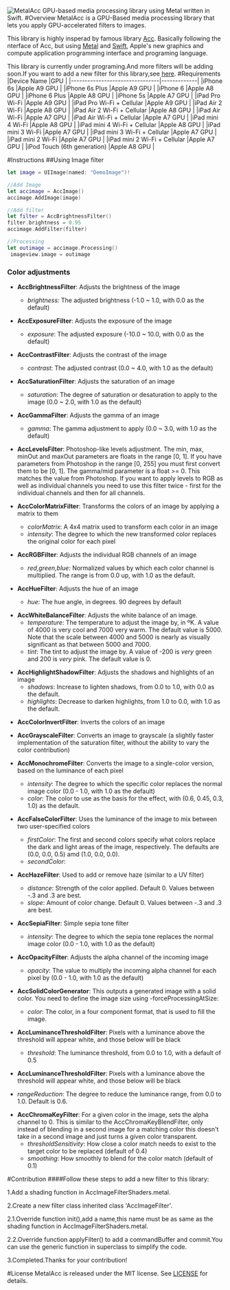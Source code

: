 ![MetalAcc](https://raw.githubusercontent.com/wangjwchn/MetalAcc/master/cover.png?token=ANBWxJ4T8E4b9BbzKQ5TQPakNKgW_yKKks5XBkdRwA%3D%3D)
GPU-based media processing library using Metal written in Swift.
#Overview
MetalAcc is a GPU-Based media processing library that lets you apply GPU-accelerated filters to images.

This library is highly insperad by famous library [Acc](http://github.com/BradLarson/Acc). Basically following the nterface of Acc,
but using [Metal](https://developer.apple.com/metal/) and [Swift](https://www.swift.com), Apple's new graphics and compute application programming interface and programing language.

This library is currently under programing.And more filters will be adding soon.If you want to add a new filter for this library,see [here](https://github.com/wangjwchn/MetalAcc#contribution).
#Requirements
|Device Name 							|GPU          |
|--------------------------------|-------------|
|iPhone 6s							|Apple A9 GPU |
|iPhone 6s Plus						|Apple A9 GPU |
|iPhone 6								|Apple A8 GPU |
|iPhone 6 Plus						|Apple A8 GPU |
|iPhone 5s							|Apple A7 GPU |
|iPad Pro Wi-Fi						|Apple A9 GPU |
|iPad Pro Wi-Fi + Cellular			|Apple A9 GPU |
|iPad Air 2 Wi-Fi					|Apple A8 GPU |
|iPad Air 2 Wi-Fi + Cellular		|Apple A8 GPU |
|iPad Air Wi-Fi						|Apple A7 GPU |
|iPad Air Wi-Fi + Cellular			|Apple A7 GPU |
|iPad mini 4 Wi-Fi					|Apple A8 GPU |
|iPad mini 4 Wi-Fi + Cellular		|Apple A8 GPU |
|iPad mini 3 Wi-Fi					|Apple A7 GPU |
|iPad mini 3 Wi-Fi + Cellular		|Apple A7 GPU |
|iPad mini 2 Wi-Fi					|Apple A7 GPU |
|iPad mini 2 Wi-Fi + Cellular		|Apple A7 GPU |
|iPod Touch (6th generation)		|Apple A8 GPU |



#Instructions
##Using Image filter
```swift
let image = UIImage(named: "DemoImage")!

//Add Image
let accimage = AccImage()
accimage.AddImage(image)

//Add filter
let filter = AccBrightnessFilter()
filter.brightness = 0.95
accimage.AddFilter(filter)

//Processing
let outimage = accimage.Processing()
 imageview.image = outimage
```
### Color adjustments ###

- **AccBrightnessFilter**: Adjusts the brightness of the image
  - *brightness*: The adjusted brightness (-1.0 ~ 1.0, with 0.0 as the default)

- **AccExposureFilter**: Adjusts the exposure of the image
  - *exposure*: The adjusted exposure (-10.0 ~ 10.0, with 0.0 as the default)

- **AccContrastFilter**: Adjusts the contrast of the image
  - *contrast*: The adjusted contrast (0.0 ~ 4.0, with 1.0 as the default)

- **AccSaturationFilter**: Adjusts the saturation of an image
  - *saturation*: The degree of saturation or desaturation to apply to the image (0.0 ~ 2.0, with 1.0 as the default)

- **AccGammaFilter**: Adjusts the gamma of an image
  - *gamma*: The gamma adjustment to apply (0.0 ~ 3.0, with 1.0 as the default)

- **AccLevelsFilter**: Photoshop-like levels adjustment. The min, max, minOut and maxOut parameters are floats in the range [0, 1]. If you have parameters from Photoshop in the range [0, 255] you must first convert them to be [0, 1]. The gamma/mid parameter is a float >= 0. This matches the value from Photoshop. If you want to apply levels to RGB as well as individual channels you need to use this filter twice - first for the individual channels and then for all channels.

- **AccColorMatrixFilter**: Transforms the colors of an image by applying a matrix to them
  - *colorMatrix*: A 4x4 matrix used to transform each color in an image
  - *intensity*: The degree to which the new transformed color replaces the original color for each pixel


 
- **AccRGBFilter**: Adjusts the individual RGB channels of an image
  - *red,green,blue*: Normalized values by which each color channel is multiplied. The range is from 0.0 up, with 1.0 as the default.

- **AccHueFilter**: Adjusts the hue of an image
  - *hue*: The hue angle, in degrees. 90 degrees by default

<!--
- **AccVibranceFilter**: Adjusts the vibrance of an image
  - *vibrance*: The vibrance adjustment to apply, using 0.0 as the default, and a suggested min/max of around -1.2 and 1.2, respectively.
-->


- **AccWhiteBalanceFilter**: Adjusts the white balance of an image.
  - *temperature*: The temperature to adjust the image by, in ºK. A value of 4000 is very cool and 7000 very warm. The default value is 5000. Note that the scale between 4000 and 5000 is nearly as visually significant as that between 5000 and 7000.
  - *tint*: The tint to adjust the image by. A value of -200 is *very* green and 200 is *very* pink. The default value is 0.  

<!-- 
- **AccToneCurveFilter**: Adjusts the colors of an image based on spline curves for each color channel.
  - *redControlPoints*:
  - *greenControlPoints*:
  - *blueControlPoints*: 
  - *rgbCompositeControlPoints*: The tone curve takes in a series of control points that define the spline curve for each color component, or for all three in the composite. These are stored as NSValue-wrapped CGPoints in an NSArray, with normalized X and Y coordinates from 0 - 1. The defaults are (0,0), (0.5,0.5), (1,1).
-->

- **AccHighlightShadowFilter**: Adjusts the shadows and highlights of an image
  - *shadows*: Increase to lighten shadows, from 0.0 to 1.0, with 0.0 as the default.
  - *highlights*: Decrease to darken highlights, from 1.0 to 0.0, with 1.0 as the default.

<!-- 
- **AccHighlightShadowTintFilter**: Allows you to tint the shadows and highlights of an image independently using a color and intensity
  - *shadowTintColor*: Shadow tint RGB color (GPUVector4). Default: `{1.0f, 0.0f, 0.0f, 1.0f}` (red).
  - *highlightTintColor*: Highlight tint RGB color (GPUVector4). Default: `{0.0f, 0.0f, 1.0f, 1.0f}` (blue).
  - *shadowTintIntensity*: Shadow tint intensity, from 0.0 to 1.0. Default: 0.0
  - *highlightTintIntensity*: Highlight tint intensity, from 0.0 to 1.0, with 0.0 as the default.


- **AccLookupFilter**: Uses an RGB color lookup image to remap the colors in an image. First, use your favourite photo editing application to apply a filter to lookup.png from Acc/framework/Resources. For this to work properly each pixel color must not depend on other pixels (e.g. blur will not work). If you need a more complex filter you can create as many lookup tables as required. Once ready, use your new lookup.png file as a second input for AccLookupFilter.

- **AccAmatorkaFilter**: A photo filter based on a Photoshop action by Amatorka: http://amatorka.deviantart.com/art/Amatorka-Action-2-121069631 . If you want to use this effect you have to add lookup_amatorka.png from the Acc Resources folder to your application bundle.

- **AccMissEtikateFilter**: A photo filter based on a Photoshop action by Miss Etikate: http://miss-etikate.deviantart.com/art/Photoshop-Action-15-120151961 . If you want to use this effect you have to add lookup_miss_etikate.png from the Acc Resources folder to your application bundle.

- **AccSoftEleganceFilter**: Another lookup-based color remapping filter. If you want to use this effect you have to add lookup_soft_elegance_1.png and lookup_soft_elegance_2.png from the Acc Resources folder to your application bundle.

- **AccSkinToneFilter**: A skin-tone adjustment filter that affects a unique range of light skin-tone colors and adjusts the pink/green or pink/orange range accordingly. Default values are targetted at fair caucasian skin, but can be adjusted as required.
  - *skinToneAdjust*: Amount to adjust skin tone. Default: 0.0, suggested min/max: -0.3 and 0.3 respectively.
  - *skinHue*: Skin hue to be detected. Default: 0.05 (fair caucasian to reddish skin).
  - *skinHueThreshold*: Amount of variance in skin hue. Default: 40.0.
  - *maxHueShift*: Maximum amount of hue shifting allowed. Default: 0.25.
  - *maxSaturationShift* = Maximum amount of saturation to be shifted (when using orange). Default: 0.4.
  - *upperSkinToneColor* = `AccSkinToneUpperColorGreen` or `AccSkinToneUpperColorOrange`
--> 
  
- **AccColorInvertFilter**: Inverts the colors of an image

- **AccGrayscaleFilter**: Converts an image to grayscale (a slightly faster implementation of the saturation filter, without the ability to vary the color contribution)

- **AccMonochromeFilter**: Converts the image to a single-color version, based on the luminance of each pixel
  - *intensity*: The degree to which the specific color replaces the normal image color (0.0 - 1.0, with 1.0 as the default)
  - *color*: The color to use as the basis for the effect, with (0.6, 0.45, 0.3, 1.0) as the default.

- **AccFalseColorFilter**: Uses the luminance of the image to mix between two user-specified colors
  - *firstColor*: The first and second colors specify what colors replace the dark and light areas of the image, respectively. The defaults are (0.0, 0.0, 0.5) amd (1.0, 0.0, 0.0).
  - *secondColor*: 

- **AccHazeFilter**: Used to add or remove haze (similar to a UV filter)
  - *distance*: Strength of the color applied. Default 0. Values between -.3 and .3 are best.
  - *slope*: Amount of color change. Default 0. Values between -.3 and .3 are best.

- **AccSepiaFilter**: Simple sepia tone filter
  - *intensity*: The degree to which the sepia tone replaces the normal image color (0.0 - 1.0, with 1.0 as the default)

- **AccOpacityFilter**: Adjusts the alpha channel of the incoming image
  - *opacity*: The value to multiply the incoming alpha channel for each pixel by (0.0 - 1.0, with 1.0 as the default)

- **AccSolidColorGenerator**: This outputs a generated image with a solid color. You need to define the image size using -forceProcessingAtSize:
  - *color*: The color, in a four component format, that is used to fill the image.

- **AccLuminanceThresholdFilter**: Pixels with a luminance above the threshold will appear white, and those below will be black
  - *threshold*: The luminance threshold, from 0.0 to 1.0, with a default of 0.5

 - **AccLuminanceThresholdFilter**: Pixels with a luminance above the threshold will appear white, and those below will be black 
  - *rangeReduction*: The degree to reduce the luminance range, from 0.0 to 1.0. Default is 0.6.

<!-- 
- **AccAdaptiveThresholdFilter**: Determines the local luminance around a pixel, then turns the pixel black if it is below that local luminance and white if above. This can be useful for picking out text under varying lighting conditions.
  - *blurRadiusInPixels*: A multiplier for the background averaging blur radius in pixels, with a default of 4.

- **AccAverageLuminanceThresholdFilter**: This applies a thresholding operation where the threshold is continually adjusted based on the average luminance of the scene.
  - *thresholdMultiplier*: This is a factor that the average luminance will be multiplied by in order to arrive at the final threshold to use. By default, this is 1.0.

- **AccHistogramFilter**: This analyzes the incoming image and creates an output histogram with the frequency at which each color value occurs. The output of this filter is a 3-pixel-high, 256-pixel-wide image with the center (vertical) pixels containing pixels that correspond to the frequency at which various color values occurred. Each color value occupies one of the 256 width positions, from 0 on the left to 255 on the right. This histogram can be generated for individual color channels (kAccHistogramRed, kAccHistogramGreen, kAccHistogramBlue), the luminance of the image (kAccHistogramLuminance), or for all three color channels at once (kAccHistogramRGB).
  - *downsamplingFactor*: Rather than sampling every pixel, this dictates what fraction of the image is sampled. By default, this is 16 with a minimum of 1. This is needed to keep from saturating the histogram, which can only record 256 pixels for each color value before it becomes overloaded.

- **AccHistogramGenerator**: This is a special filter, in that it's primarily intended to work with the AccHistogramFilter. It generates an output representation of the color histograms generated by AccHistogramFilter, but it could be repurposed to display other kinds of values. It takes in an image and looks at the center (vertical) pixels. It then plots the numerical values of the RGB components in separate colored graphs in an output texture. You may need to force a size for this filter in order to make its output visible.

- **AccAverageColor**: This processes an input image and determines the average color of the scene, by averaging the RGBA components for each pixel in the image. A reduction process is used to progressively downsample the source image on the GPU, followed by a short averaging calculation on the CPU. The output from this filter is meaningless, but you need to set the colorAverageProcessingFinishedBlock property to a block that takes in four color components and a frame time and does something with them.

- **AccLuminosity**: Like the AccAverageColor, this reduces an image to its average luminosity. You need to set the luminosityProcessingFinishedBlock to handle the output of this filter, which just returns a luminosity value and a frame time.
-->

- **AccChromaKeyFilter**: For a given color in the image, sets the alpha channel to 0. This is similar to the AccChromaKeyBlendFilter, only instead of blending in a second image for a matching color this doesn't take in a second image and just turns a given color transparent.
  - *thresholdSensitivity*: How close a color match needs to exist to the target color to be replaced (default of 0.4)
  - *smoothing*: How smoothly to blend for the color match (default of 0.1)

 
#Contribution
####Follow these steps to add a new filter to this library:

1.Add a shading function in AccImageFilterShaders.metal.

2.Create a new filter class inherited class 'AccImageFilter'.

2.1.Override function init(),add a name,this name must be as same as the shading function in AccImageFilterShaders.metal. 

2.2.Override function applyFilter() to add a commandBuffer and commit.You can use the generic function in superclass to simplify the code.

3.Completed.Thanks for your contribution!

#License
MetalAcc is released under the MIT license. See [LICENSE](https://github.com/wangjwchn/MetalAcc/raw/master/LICENSE) for details.